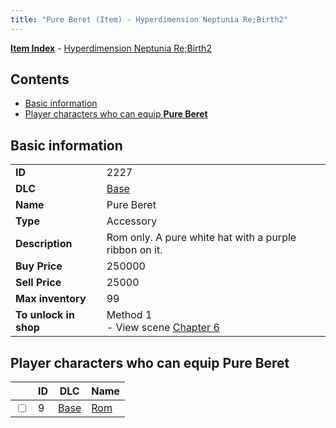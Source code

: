 ```yaml
---
title: "Pure Beret (Item) - Hyperdimension Neptunia Re;Birth2"
---
```


[**Item Index**](/neptunia/rb2/item/index.html) - [Hyperdimension Neptunia Re;Birth2](/neptunia/rb2)

## Contents

- [Basic information](#basic-information)
- [Player characters who can equip **Pure Beret**](#player-characters-who-can-equip-pure-beret)

## Basic information

|   |   |
| -- | -- |
| **ID** | 2227 |
| **DLC** | [Base](/neptunia/rb2/dlc/0-base.html) |
| **Name** | Pure Beret |
| **Type** | Accessory |
| **Description** | Rom only. A pure white hat with a purple ribbon on it. |
| **Buy Price** | 250000 |
| **Sell Price** | 25000 |
| **Max inventory** | 99 |
| **To unlock in shop** | Method 1<br />- View scene [Chapter 6](/neptunia/rb2/scene/0-401-chapter-6.html) |

## Player characters who can equip **Pure Beret**

|    | ID | DLC | Name |
| -- | -- | --- | ---- |
| <input type="checkbox" id="rb2-player-0-9" class="trackbox" /> | 9 | [Base](/neptunia/rb2/dlc/0-base.html) | [Rom](/neptunia/rb2/player/0-9-rom.html) |